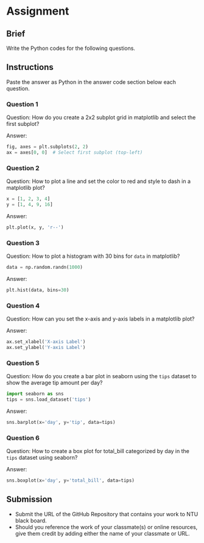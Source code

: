# Assignment

## Brief

Write the Python codes for the following questions.

## Instructions

Paste the answer as Python in the answer code section below each question.

### Question 1

Question: How do you create a 2x2 subplot grid in matplotlib and select the first subplot?

Answer:

```python
fig, axes = plt.subplots(2, 2)
ax = axes[0, 0]  # Select first subplot (top-left)
```

### Question 2

Question: How to plot a line and set the color to red and style to dash in a matplotlib plot?

```python
x = [1, 2, 3, 4]
y = [1, 4, 9, 16]
```

Answer:

```python
plt.plot(x, y, 'r--')
```

### Question 3

Question: How to plot a histogram with 30 bins for `data` in matplotlib?

```python
data = np.random.randn(1000)
```

Answer:

```python
plt.hist(data, bins=30)
```

### Question 4

Question: How can you set the x-axis and y-axis labels in a matplotlib plot?

Answer:

```python
ax.set_xlabel('X-axis Label')
ax.set_ylabel('Y-axis Label')
```

### Question 5

Question: How do you create a bar plot in seaborn using the `tips` dataset to show the average tip amount per day?

```python
import seaborn as sns
tips = sns.load_dataset('tips')
```

Answer:

```python
sns.barplot(x='day', y='tip', data=tips)
```

### Question 6

Question: How to create a box plot for total_bill categorized by day in the `tips` dataset using seaborn?

Answer:

```python
sns.boxplot(x='day', y='total_bill', data=tips)
```

## Submission

- Submit the URL of the GitHub Repository that contains your work to NTU black board.
- Should you reference the work of your classmate(s) or online resources, give them credit by adding either the name of your classmate or URL.
